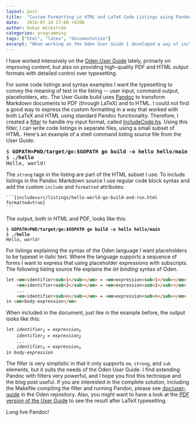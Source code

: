 ```yaml
---
layout: post
title:  "Custom Formatting in HTML and LaTeX Code Listings using Pandoc"
date:   2016-07-10 17:00 +0200
author: Oskar Wickström
categories: programming
tags: ["html", "latex", "documentation"]
excerpt: "When working on the Oden User Guide I developed a way of including pre-formatted code listings in HTML and LaTeX."
---
```


I have worked intensively on the [Oden User Guide](https://oden-lang.org/user-guide/latest/)
lately, primarly on improving content, but also on providing high-quality PDF
and HTML output formats with detailed control over typesetting.

For some code listings and syntax examples I want the typesetting to convey the
meaning of text in the listing -- user input, command output, placeholders,
etc. The User Guide build uses [Pandoc](http://pandoc.org/) to transform
Markdown documents to PDF (through LaTeX) and to HTML. I could not find a good
way to express the custom formatting in a way that worked with both LaTeX
and HTML using standard Pandoc functionality. Therefore, I created a
[filter](http://pandoc.org/scripting.html) to handle my input format, called
[IncludeCode.hs](https://github.com/oden-lang/oden/blob/master/doc/user-guide/src/filters/IncludeCode.hs).
Using this filter, I can write code listings in separate files, using a small
subset of HTML. Here's an example of a shell command listing source file from
the User Guide:

<pre>
$ <strong>GOPATH=PWD/target/go:$GOPATH go build -o hello hello/main</strong>
$ <strong>./hello</strong>
Hello, world!
</pre>

The `strong` tags in the listing are part of the HTML subset I use. To include
listings in the Pandoc Markdown source I use regular code block syntax and add
the custom `include` and `formatted` attributes:

    ```{include=src/listings/hello-world-go-build-and-run.html formatted=true}
    ```

The output, both in HTML and PDF, looks like this:

<pre><code>$ <strong>GOPATH=PWD/target/go:$GOPATH go build -o hello hello/main</strong>
$ <strong>./hello</strong>
Hello, world!</code></pre>

For listings explaining the syntax of the Oden language I want placeholders to
be typeset in italic text. Where the language supports a sequence of forms I
want to express that using placeholder expressions with subscripts. The
following listing source file explains the *let binding* syntax of Oden.

```html
let <em>identifier<sub>1</sub></em> = <em>expression<sub>1</sub></em>
    <em>identifier<sub>2</sub></em> = <em>expression<sub>2</sub></em>
    ...
    <em>identifier<sub>n</sub></em> = <em>expression<sub>n</sub></em>
in <em>body-expression</em>
```

When included in the document, just like in the example before, the output
looks like this:

<pre><code>let <em>identifier<sub>1</sub></em> = <em>expression<sub>1</sub></em>
    <em>identifier<sub>2</sub></em> = <em>expression<sub>2</sub></em>
    ...
    <em>identifier<sub>n</sub></em> = <em>expression<sub>n</sub></em>
in <em>body-expression</em></code></pre>


The filter is very simplistic in that it only supports `em`, `strong`, and
`sub` elements, but it suits the needs of the Oden User Guide. I find extending
Pandoc with filters very powerful, and I hope you find this technique and the
blog post useful. If you are interested in the complete solution, including the
Makefile compiling the filter and running Pandoc, please see
[doc/user-guide](https://github.com/oden-lang/oden/tree/master/doc/user-guide)
in the Oden repository. Also, you might want to have a look at the [PDF version
of the User Guide](https://oden-lang.org/user-guide/latest/user-guide.pdf) to
see the result after LaTeX typesetting.

Long live Pandoc!
